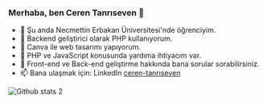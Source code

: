 ### Merhaba, ben Ceren Tanrıseven 👋

- 🔭 Şu anda Necmettin Erbakan Üniversitesi'nde öğrenciyim.
- 🌱 Backend geliştirici olarak PHP kullanıyorum.
- 👯 Canva ile web tasarımı yapıyorum.
- 🤔 PHP ve JavaScript konusunda yardıma ihtiyacım var.
- 💬 Front-end ve Back-end geliştirme hakkında bana sorular sorabilirsiniz.
- 📫 Bana ulaşmak için: LinkedIn [ceren-tanrıseven]((https://www.linkedin.com/in/ceren-tanrıseven-231a711b7/))


![Github stats 2](https://github-readme-stats.vercel.app/api?username=cereneteneresevene&show_icons=true&theme=radical)

